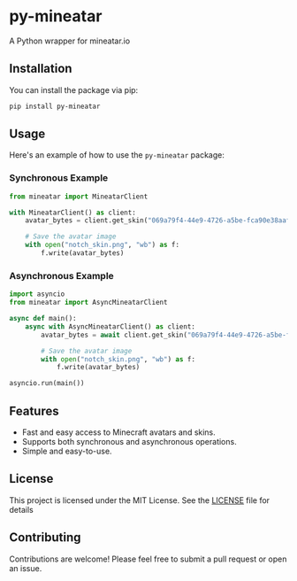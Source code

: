 # py-mineatar
A Python wrapper for mineatar.io

## Installation
You can install the package via pip:

```bash
pip install py-mineatar
```

## Usage
Here's an example of how to use the `py-mineatar` package:

### Synchronous Example

```python
from mineatar import MineatarClient

with MineatarClient() as client:
    avatar_bytes = client.get_skin("069a79f4-44e9-4726-a5be-fca90e38aaf5") # Notch's UUID

    # Save the avatar image
    with open("notch_skin.png", "wb") as f:
        f.write(avatar_bytes)
```

### Asynchronous Example

```python
import asyncio
from mineatar import AsyncMineatarClient

async def main():
    async with AsyncMineatarClient() as client:
        avatar_bytes = await client.get_skin("069a79f4-44e9-4726-a5be-fca90e38aaf5") # Notch's UUID

        # Save the avatar image
        with open("notch_skin.png", "wb") as f:
            f.write(avatar_bytes)

asyncio.run(main())
```

## Features
- Fast and easy access to Minecraft avatars and skins.
- Supports both synchronous and asynchronous operations.
- Simple and easy-to-use.

## License
This project is licensed under the MIT License. See the [LICENSE](LICENSE) file for details

## Contributing
Contributions are welcome! Please feel free to submit a pull request or open an issue.
